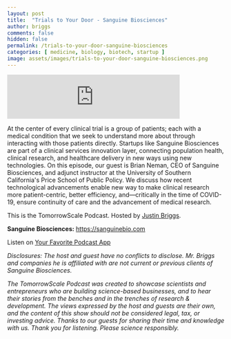 ```yaml
---
layout: post
title:  "Trials to Your Door - Sanguine Biosciences"
author: briggs
comments: false
hidden: false
permalink: /trials-to-your-door-sanguine-biosciences
categories: [ medicine, biology, biotech, startup ]
image: assets/images/trials-to-your-door-sanguine-biosciences.png
---
```


<iframe src="https://anchor.fm/tomorrowscale/embed/episodes/Trials-to-Your-Door---Sanguine-Biosciences-eenbh9" height="102px" width="400px" frameborder="0" scrolling="no"></iframe>

At the center of every clinical trial is a group of patients; each with a medical condition that we seek to understand more about through interacting with those patients directly. Startups like Sanguine Biosciences are part of a clinical services innovation layer, connecting population health, clinical research, and healthcare delivery in new ways using new technologies. On this episode, our guest is Brian Neman, CEO of Sanguine Biosciences, and adjunct instructor at the University of Southern California's Price School of Public Policy. We discuss how recent technological advancements enable new way to make clinical research more patient-centric, better efficiency, and—critically in the time of COVID-19, ensure continuity of care and the advancement of medical research.

This is the TomorrowScale Podcast. Hosted by [Justin Briggs](https://www.linkedin.com/in/briggsly).

**Sanguine Biosciences:** https://sanguinebio.com

Listen on [Your Favorite Podcast App](https://anchor.fm/tomorrowscale/)

*Disclosures: The host and guest have no conflicts to disclose. Mr. Briggs and companies he is affiliated with are not current or previous clients of Sanguine Biosciences.*

*The TomorrowScale Podcast was created to showcase scientists and entrepreneurs who are building science-based businesses, and to hear their stories from the benches and in the trenches of research & development. The views expressed by the host and guests are their own, and the content of this show should not be considered legal, tax, or investing advice. Thanks to our guests for sharing their time and knowledge with us. Thank you for listening. Please science responsibly.*